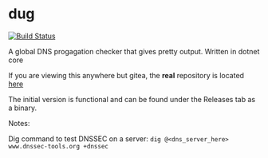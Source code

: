 # dug

[![Build Status](https://drone.kaijucode.com/api/badges/matt/dug/status.svg)](https://drone.kaijucode.com/matt/dug)

A global DNS progagation checker that gives pretty output. Written in dotnet core

If you are viewing this anywhere but gitea, the **real** repository is located [here](https://git.kaijucode.com/matt/dug)

The initial version is functional and can be found under the Releases tab as a binary.

Notes:

Dig command to test DNSSEC on a server: `dig @<dns_server_here> www.dnssec-tools.org +dnssec`
